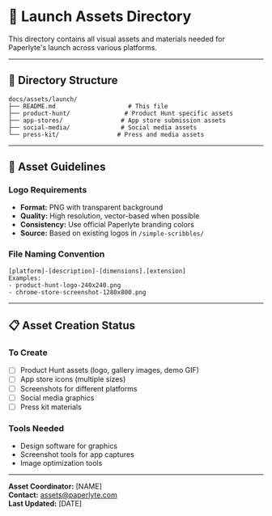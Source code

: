 # 🎨 Launch Assets Directory

This directory contains all visual assets and materials needed for Paperlyte's launch across various platforms.

---

## 📁 Directory Structure

```
docs/assets/launch/
├── README.md                    # This file
├── product-hunt/               # Product Hunt specific assets
├── app-stores/                # App store submission assets
├── social-media/              # Social media assets
└── press-kit/                # Press and media assets
```

---

## 🎨 Asset Guidelines

### Logo Requirements

- **Format:** PNG with transparent background
- **Quality:** High resolution, vector-based when possible
- **Consistency:** Use official Paperlyte branding colors
- **Source:** Based on existing logos in `/simple-scribbles/`

### File Naming Convention

```
[platform]-[description]-[dimensions].[extension]
Examples:
- product-hunt-logo-240x240.png
- chrome-store-screenshot-1280x800.png
```

---

## 📋 Asset Creation Status

### To Create

- [ ] Product Hunt assets (logo, gallery images, demo GIF)
- [ ] App store icons (multiple sizes)
- [ ] Screenshots for different platforms
- [ ] Social media graphics
- [ ] Press kit materials

### Tools Needed

- Design software for graphics
- Screenshot tools for app captures
- Image optimization tools

---

**Asset Coordinator:** [NAME]  
**Contact:** assets@paperlyte.com  
**Last Updated:** [DATE]
